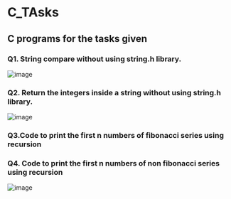 # C_TAsks
## C programs for the tasks given
### Q1. String compare without using string.h library. </br>
![image](https://user-images.githubusercontent.com/120293775/217528329-e9512623-21ea-4b16-8abf-a166e1868675.png)
### Q2. Return the integers inside a string without using string.h library. </br>
![image](https://user-images.githubusercontent.com/120293775/217529871-d6705895-dddf-431a-ad61-5118d0d81b5b.png)
### Q3.Code to print the first n numbers of fibonacci series using recursion

### Q4. Code to print the first n numbers of non fibonacci series using recursion
![image](https://user-images.githubusercontent.com/120293775/217562421-a9b594e4-3fb0-48de-a6a6-c41f2c128d53.png)

